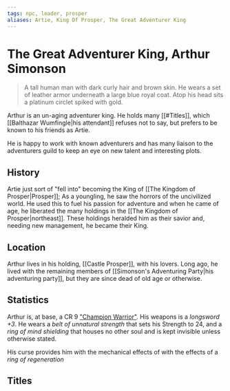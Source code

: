 ```yaml
---
tags: npc, leader, prosper
aliases: Artie, King Of Prosper, The Great Adventurer King
---
```

# The Great Adventurer King, Arthur Simonson

> A tall human man with dark curly hair and brown skin. He wears a set of leather armor underneath a large blue royal coat. Atop his head sits a platinum circlet spiked with gold.

Arthur is an un-aging adventurer king. He holds many [[#Titles]], which [[Balthazar Wumfingle|his attendant]] refuses not to say, but prefers to be known to his friends as Artie.

He is happy to work with known adventurers and has many liaison to the adventurers guild to keep an eye on new talent and interesting plots.

## History

Artie just sort of "fell into" becoming the King of [[The Kingdom of Prosper|Prosper]]; As a youngling, he saw the horrors of the uncivilized world. He used this to fuel his passion for adventure and when he came of age, he liberated the many holdings in the [[The Kingdom of Prosper|northeast]]. These holdings heralded him as their savior and, needing new management, he became their King.

## Location
Arthur lives in his holding, [[Castle Prosper]], with his lovers. Long ago, he lived with the remaining members of [[Simonson's Adventuring Party|his adventuring party]], but they are since dead of old age or otherwise.

## Statistics
Arthur is, at base, a CR 9 ["Champion Warrior"](https://www.5esrd.com/gamemastering/monsters-foes/npc/champion-warrior/). His weapons is a *longsword +3*. He wears a *belt of unnatural strength* that sets his Strength to 24, and a *ring of mind shielding* that houses no other soul and is kept invisible unless otherwise stated.

His curse provides him with the mechanical effects of with the effects of a *ring of regeneration*

## Titles